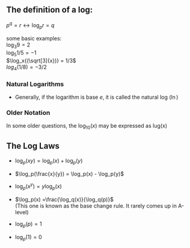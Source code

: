 ## The definition of a log:  

$p^q = r \leftrightarrow \log_p{r} = q$

some basic examples:  
$\log_3{9} = 2$  
$\log_5{1/5} = -1$  
$\log_x{(\sqrt[3]{x})} = 1/3$  
$log_4(1/8) = -3/2$

### Natural Logarithms
- Generally, if the logarithm is base $e$, it is called the natural log ($\ln$)

### Older Notation
In some older questions, the $\log_{10}(x)$ may be expressed as lug(x)

## The Log Laws

- $\log_p(xy) = \log_p(x) + \log_p(y)$

- $\log_p(\frac{x}{y}) = \log_p(x) - \log_p(y)$

- $\log_p(x^y) = y\log_p(x)$

- $\log_p(x) =\frac{\log_q(x)}{\log_q(p)}$  
    (This one is known as the base change rule. It rarely comes up in A-level)
- $\log_p(p) = 1$
- $\log_p(1) = 0$